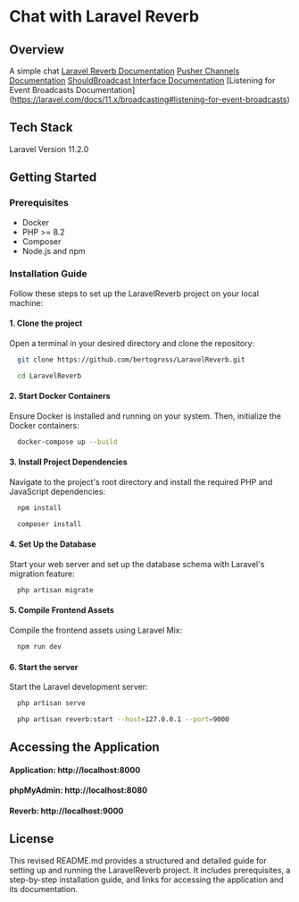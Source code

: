 # Chat with Laravel Reverb

## Overview
A simple chat
[Laravel Reverb Documentation](https://laravel.com/docs/11.x/reverb)
[Pusher Channels Documentation](https://laravel.com/docs/11.x/broadcasting#client-pusher-channels)
[ShouldBroadcast Interface Documentation](https://laravel.com/docs/11.x/broadcasting#the-shouldbroadcast-interface)
[Listening for Event Broadcasts Documentation] (https://laravel.com/docs/11.x/broadcasting#listening-for-event-broadcasts)


## Tech Stack
Laravel Version 11.2.0

## Getting Started

### Prerequisites
- Docker
- PHP >= 8.2
- Composer
- Node.js and npm

### Installation Guide
Follow these steps to set up the LaravelReverb project on your local machine:

#### 1. Clone the project
Open a terminal in your desired directory and clone the repository:
```bash
  git clone https://github.com/bertogross/LaravelReverb.git
```
```bash
  cd LaravelReverb
```

#### 2. Start Docker Containers
Ensure Docker is installed and running on your system. Then, initialize the Docker containers:
```bash
  docker-compose up --build
```

#### 3. Install Project Dependencies
Navigate to the project's root directory and install the required PHP and JavaScript dependencies:
```bash
  npm install
```
```bash
  composer install
```

#### 4. Set Up the Database
Start your web server and set up the database schema with Laravel's migration feature:
```bash 
  php artisan migrate 
```

#### 5. Compile Frontend Assets
Compile the frontend assets using Laravel Mix:
```bash 
  npm run dev
```

#### 6. Start the server
Start the Laravel development server:
```bash 
  php artisan serve
```
```bash 
  php artisan reverb:start --host=127.0.0.1 --port=9000
```

## Accessing the Application
#### Application: http://localhost:8000
#### phpMyAdmin: http://localhost:8080
#### Reverb: http://localhost:9000

## License
This revised README.md provides a structured and detailed guide for setting up and running the LaravelReverb project. It includes prerequisites, a step-by-step installation guide, and links for accessing the application and its documentation.
